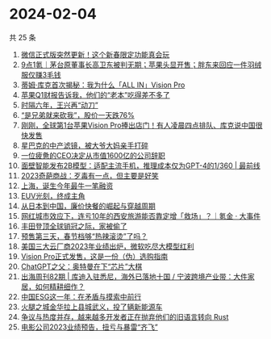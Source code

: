 # 2024-02-04

共 25 条

<!-- BEGIN 36KR -->
<!-- 最后更新时间 2024-02-04 04:07:03 +0800 -->
1. [微信正式版突然更新！这个新春限定功能真会玩](https://36kr.com/p/2631488312659205)
1. [9点1氪｜茅台原董事长高卫东被判无期；苹果头显开售；胖东来回应一件羽绒服仅赚3毛钱](https://36kr.com/p/2631590955891847)
1. [蒂姆·库克首次揭秘：我为什么「ALL IN」Vision Pro](https://36kr.com/p/2631413322103944)
1. [苹果Q1财报告诉我，他们的“老本”吃得差不多了](https://36kr.com/p/2631322665897218)
1. [时隔六年，王兴再“动刀”](https://36kr.com/p/2631341433240712)
1. [“是兄弟就来砍我”，股价一天跌76%](https://36kr.com/p/2631341250198664)
1. [刚刚，全球第1台苹果Vision Pro捧出店门！有人凌晨四点排队、库克说中国很快发售](https://36kr.com/p/2631705998097537)
1. [星巴克的中产滤镜，被大爷大妈亲手打碎](https://36kr.com/p/2632097750008066)
1. [一位疲惫的CEO决定从市值1600亿的公司辞职](https://36kr.com/p/2631635623874056)
1. [面壁智能发布2B模型：适配主流手机，推理成本仅为GPT-4的1/360 | 最前线](https://36kr.com/p/2629567079201926)
1. [2023奇葩商战：歹毒有一点，但主要是好笑](https://36kr.com/p/2632317587831938)
1. [上海，诞生今年最牛一笔融资](https://36kr.com/p/2632236231213321)
1. [EUV光刻，终成主角](https://36kr.com/p/2632249571868937)
1. [从日本到中国，廉价快餐的崛起与穿越周期](https://36kr.com/p/2619437945741189)
1. [网红城市效应下，连亏10年的西安旅游能否靠定增「救场」？｜氪金 · 大事件](https://36kr.com/p/2629793060994184)
1. [丰田登顶全球销冠之际，家被偷了](https://36kr.com/p/2632070309411969)
1. [预售第三天，春节档够“热辣滚烫”了吗？](https://36kr.com/p/2631463167459586)
1. [美国三大云厂商2023年业绩出炉，微软吃尽大模型红利](https://36kr.com/p/2631402555243651)
1. [Vision Pro正式发售，这是一份（伪）选购指南](https://36kr.com/p/2632159649415431)
1. [​ChatGPT之父：奥特曼在下“芯片”大棋](https://36kr.com/p/2632261131927817)
1. [出海周刊82期 | 库迪入驻悉尼，海外已落地十国 / 宁波跨境产业带：大件家居，如何精耕细作？](https://36kr.com/p/2628431870984456)
1. [中国ESG这一年：在矛盾与摸索中前行](https://36kr.com/p/2631607571271176)
1. [火腿之城金华拉上县城武义，投了辆新能源车](https://36kr.com/p/2632214370976000)
1. [争议与热度并存，越来越多开发者正在抛弃他们的旧语言转向 Rust](https://36kr.com/p/2632167801471238)
1. [电影公司2023业绩预告，扭亏与暴雷“齐飞”](https://36kr.com/p/2631463603077383)
<!-- END 36KR -->